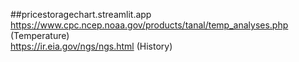 ##pricestoragechart.streamlit.app<br>
https://www.cpc.ncep.noaa.gov/products/tanal/temp_analyses.php (Temperature)<br>
https://ir.eia.gov/ngs/ngs.html (History)
 
